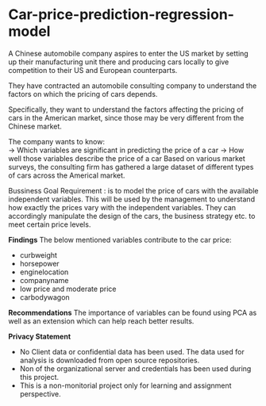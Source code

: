 # Car-price-prediction-regression-model
A Chinese automobile company aspires to enter the US market by setting up their manufacturing unit there and producing cars locally to give competition to their US and European counterparts.  

They have contracted an automobile consulting company to understand the factors on which the pricing of cars depends. 

Specifically, they want to understand the factors affecting the pricing of cars in the American market, since those may be very different from the Chinese market. 

The company wants to know:  
-> Which variables are significant in predicting the price of a car 
-> How well those variables describe the price of a car Based on various market surveys, the consulting firm has gathered a large dataset of different types of cars across the Americal market.  

Bussiness Goal  Requirement : is to model the price of cars with the available independent variables. This will be used by the management to understand how exactly the prices vary with the independent variables. They can accordingly manipulate the design of the cars, the business strategy etc. to meet certain price levels.

<b>Findings</b>
The below mentioned variables contribute to the car price:
* curbweight
* horsepower
* enginelocation
* companyname
* low price and moderate price
* carbodywagon

<b>Recommendations</b>
The importance of variables can be found using PCA as well as an extension which can help reach better results.

<b>Privacy Statement</b>
* No Client data or confidential data has been used. The data used for analysis is downloaded from open source repositories.
* Non of the organizational server and credentials has been used during this project.
* This is a non-monitorial project only for learning and assignment perspective.


